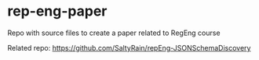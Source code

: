 # rep-eng-paper

Repo with source files to create a paper related to RegEng course

Related repo: https://github.com/SaltyRain/repEng-JSONSchemaDiscovery